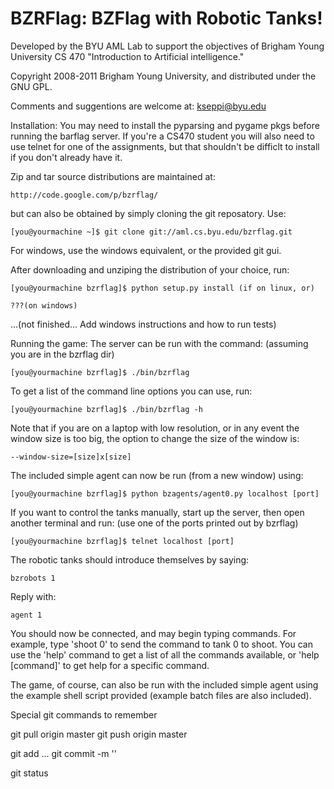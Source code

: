 BZRFlag: BZFlag with Robotic Tanks!
=======

Developed by the BYU AML Lab to support the objectives of Brigham Young
University CS 470 "Introduction to Artificial intelligence." 

Copyright 2008-2011 Brigham Young University, and distributed under the GNU GPL.

Comments and suggentions are welcome at: kseppi@byu.edu


Installation:
You may need to install the pyparsing and pygame pkgs before running the barflag
server. If you're a CS470 student you will also need to use telnet for one of
the assignments, but that shouldn't be difficlt to install if you don't already
have it.

Zip and tar source distributions are maintained at:

    http://code.google.com/p/bzrflag/

but can also be obtained by simply cloning the git reposatory. Use:

    [you@yourmachine ~]$ git clone git://aml.cs.byu.edu/bzrflag.git

For windows, use the windows equivalent, or the provided git gui.

After downloading and unziping the distribution of your choice, run:

    [you@yourmachine bzrflag]$ python setup.py install (if on linux, or)

    ???(on windows)

...(not finished... Add windows instructions and how to run tests)



Running the game:
The server can be run with the command: (assuming you are in the bzrflag dir)

    [you@yourmachine bzrflag]$ ./bin/bzrflag

To get a list of the command line options you can use, run:

    [you@yourmachine bzrflag]$ ./bin/bzrflag -h

Note that if you are on a laptop with low resolution, or in any event the window
size is too big, the option to change the size of the window is:

    --window-size=[size]x[size]

The included simple agent can now be run (from a new window) using:

    [you@yourmachine bzrflag]$ python bzagents/agent0.py localhost [port]

If you want to control the tanks manually, start up the server, then open
another terminal and run: (use one of the ports printed out by bzrflag)

    [you@yourmachine bzrflag]$ telnet localhost [port] 

The robotic tanks should introduce themselves by saying:

    bzrobots 1

Reply with:

    agent 1

You should now be connected, and may begin typing commands. For example, type
'shoot 0' to send the command to tank 0 to shoot. You can use the 'help' command
to get a list of all the commands available, or 'help [command]' to get help for
a specific command.

The game, of course, can also be run with the included simple agent using the 
example shell script provided (example batch files are also included).
   





Special git commands to remember


git pull origin master
git push origin master

git add <filename> ...
git commit -m '<message>'

git status





